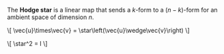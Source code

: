 The **Hodge star** is a linear map that sends a $k$-form to a $(n-k)$-form for an ambient space of dimension $n$.

\\[
\vec{u}\times\vec{v} = \star\left(\vec{u}\wedge\vec{v}\right)
\\]

\\[
\star^2 = I
\\]